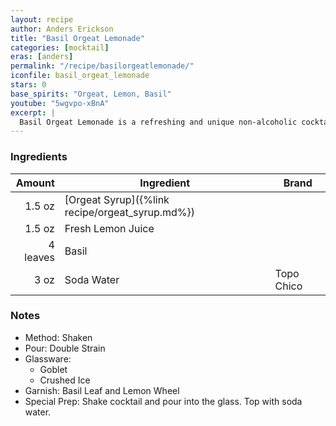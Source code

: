 ```yaml
---
layout: recipe
author: Anders Erickson
title: "Basil Orgeat Lemonade"
categories: [mocktail]
eras: [anders]
permalink: "/recipe/basilorgeatlemonade/"
iconfile: basil_orgeat_lemonade
stars: 0
base_spirits: "Orgeat, Lemon, Basil"
youtube: "5wgvpo-xBnA"
excerpt: |
  Basil Orgeat Lemonade is a refreshing and unique non-alcoholic cocktail that blends the tartness of lemonade with the nutty sweetness of orgeat syrup and the herbaceousness of fresh basil.
---
```


### Ingredients

|   Amount | Ingredient                                      | Brand      |
| -------: | ----------------------------------------------- | ---------- |
|   1.5 oz | [Orgeat Syrup]({%link recipe/orgeat_syrup.md%}) |
|   1.5 oz | Fresh Lemon Juice                               |
| 4 leaves | Basil                                           |
|     3 oz | Soda Water                                      | Topo Chico |

### Notes

- Method: Shaken
- Pour: Double Strain
- Glassware:
  - Goblet
  - Crushed Ice
- Garnish: Basil Leaf and Lemon Wheel
- Special Prep: Shake cocktail and pour into the glass. Top with soda water.
